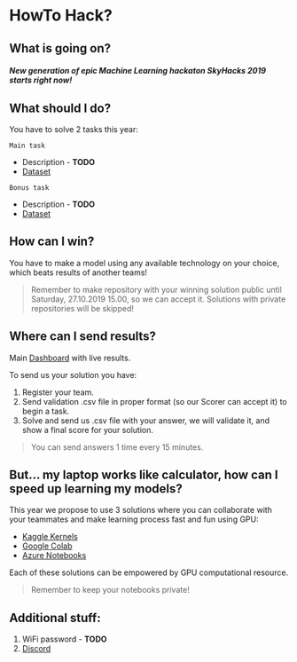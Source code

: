 HowTo Hack?
============




What is going on?
------------

##### New generation of epic Machine Learning hackaton SkyHacks 2019 starts right now!
 
What should I do?
------------

You have to solve 2 tasks this year:

`Main task`
* Description - **TODO** 
* [Dataset](https://drive.google.com/file/d/1lXwT-KbXcG_lZ2O_x_pTV0Kaxxles8Fo/view?usp=sharing)

`Bonus task`
* Description - **TODO** 
* [Dataset](https://drive.google.com/file/d/16nNJPWtIMeWb9PmYU0E3cjY5iUIkTMtv/view?usp=sharing)

 
How can I win?
------------

You have to make a model using any available technology on your choice, which beats results of another teams! 
> Remember to make repository with your winning solution public until Saturday, 27.10.2019 15.00, so we can accept it. Solutions with private repositories will be skipped!

 
Where can I send results?
------------
Main [Dashboard](https://judge.skygate.io/) with live results.

To send us your solution you have:
1. Register your team.
2. Send validation .csv file in proper format (so our Scorer can accept it) to begin a task.
3. Solve and send us .csv file with your answer, we will validate it, and show a final score for your solution. 

> You can send answers 1 time every 15 minutes.

 
But… my laptop works like calculator, how can I speed up learning my models?
------------
This year we propose to use 3 solutions where you can collaborate with your teammates and make learning process fast and fun using GPU:

* [Kaggle Kernels](https://www.kaggle.com/kernels)
* [Google Colab](https://colab.research.google.com/notebooks/welcome.ipynb#)
* [Azure Notebooks](https://notebooks.azure.com/)
 
Each of these solutions can be empowered by GPU computational resource. 
> Remember to keep your notebooks private! 

 
Additional stuff:
------------

 1. WiFi password - **TODO**
 2. [Discord](https://discord.gg/3sHrTez)

